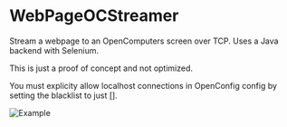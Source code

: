 # WebPageOCStreamer

Stream a webpage to an OpenComputers screen over TCP. Uses a Java backend with Selenium.

This is just a proof of concept and not optimized.

You must explicity allow localhost connections in OpenConfig config by setting the blacklist to just \[].

![Example](https://github.com/bradyrussell/WebPageOCStreamer/raw/master/webpageOCstreamer.png)
